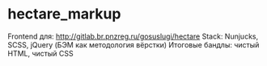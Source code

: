 # hectare_markup

Frontend для: http://gitlab.br.pnzreg.ru/gosuslugi/hectare
Stack: Nunjucks, SCSS, jQuery (БЭМ как методология вёрстки)
Итоговые бандлы: чистый HTML, чистый CSS
